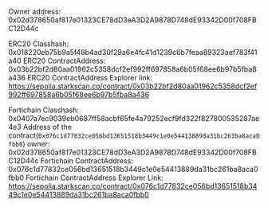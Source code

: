 Owner address: 0x02d378650af817e01323CE78dD3eA3D2A9878D748dE93342D00f708FBC12D44c

ERC20 Classhash: 0x018220eb75b9a5f48b4ad30f29a6e4fc41d1239c6b7feaa89323aef783f41a40
ERC20 ContractAddress: 0x03b22bf2d80aa01962c5358dcf2ef992ff697858a6b05f68ee6b97b5fba8a436
ERC20 ContractAddress Explorer link: https://sepolia.starkscan.co/contract/0x03b22bf2d80aa01962c5358dcf2ef992ff697858a6b05f68ee6b97b5fba8a436

Fortichain Classhash: 0x0407a7ec9039eb0687ff58acbf65fe4a79252ecf9fd322f827800535287ae4e3
Address of the contract(`0x076c1d77832ce056bd13651518b3449c1e0e54413889da31bc261ba8aca0fbb0`) owner: 0x02d378650af817e01323CE78dD3eA3D2A9878D748dE93342D00f708FBC12D44c
Fortichain ContractAddress: 0x076c1d77832ce056bd13651518b3449c1e0e54413889da31bc261ba8aca0fbb0
Fortichain ContractAddress Explorer Link: https://sepolia.starkscan.co/contract/0x076c1d77832ce056bd13651518b3449c1e0e54413889da31bc261ba8aca0fbb0